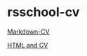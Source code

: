# rsschool-cv

[Markdown-CV](https://rinakovz.github.io/rsschool-cv/cv)

[HTML and CV](https://rinakovz.github.io/rsschool-cv/)

